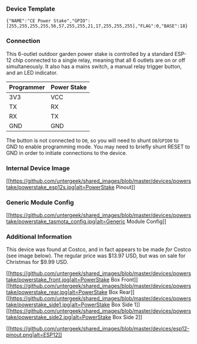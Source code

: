 
### Device Template
```
{"NAME":"CE Power Stake","GPIO":[255,255,255,255,56,57,255,255,21,17,255,255,255],"FLAG":0,"BASE":18}
```
### Connection
This 6-outlet outdoor garden power stake is controlled by a standard ESP-12 chip connected to a single relay, meaning that all 6 outlets are on or off simultaneously. It also has a mains switch, a manual relay trigger button, and an LED indicator.

|Programmer  | Power Stake        |
|------------|--------------------|
|        3V3 | VCC                |
|         TX | RX                 |
|         RX | TX                 |
|        GND | GND                |

The button is not connected to `D0`, so you will need to shunt `D0`/`GPIO0` to GND to enable programming mode. You may need to briefly shunt RESET to GND in order to initiate connections to the device.

### Internal Device Image
[[https://github.com/untergeek/shared_images/blob/master/devices/powerstake/powerstake_esp12s.jpg|alt=PowerStake Pinout]]
   
### Generic Module Config
[[https://github.com/untergeek/shared_images/blob/master/devices/powerstake/powerstake_tasmota_config.jpg|alt=Generic Module Config]] 

### Additional Information

This device was found at Costco, and in fact appears to be made _for_ Costco (see image below). The regular price was $13.97 USD, but was on sale for Christmas for $9.99 USD.

[[https://github.com/untergeek/shared_images/blob/master/devices/powerstake/powerstake_front.jpg|alt=PowerStake Box Front]]
[[https://github.com/untergeek/shared_images/blob/master/devices/powerstake/powerstake_rear.jpg|alt=PowerStake Box Rear]]
[[https://github.com/untergeek/shared_images/blob/master/devices/powerstake/powerstake_side1.jpg|alt=PowerStake Box Side 1]]
[[https://github.com/untergeek/shared_images/blob/master/devices/powerstake/powerstake_side2.jpg|alt=PowerStake Box Side 2]]

[[https://github.com/untergeek/shared_images/blob/master/devices/esp12-pinout.png|alt=ESP12]]